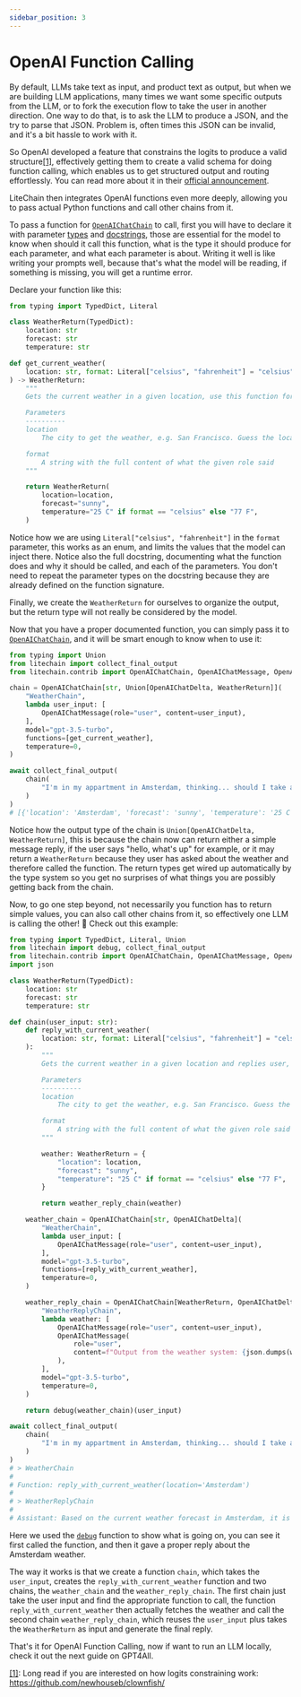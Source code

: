 ```yaml
---
sidebar_position: 3
---
```


# OpenAI Function Calling

By default, LLMs take text as input, and product text as output, but when we are building LLM applications, many times we want some specific outputs from the LLM, or to fork the execution flow to take the user in another direction. One way to do that, is to ask the LLM to produce a JSON, and the try to parse that JSON. Problem is, often times this JSON can be invalid, and it's a bit hassle to work with it.

So OpenAI developed a feature that constrains the logits to produce a valid structure[[1]](https://github.com/newhouseb/clownfish/), effectively getting them to create a valid schema for doing function calling, which enables us to get structured output and routing effortlessly. You can read more about it in their [official announcement](https://openai.com/blog/function-calling-and-other-api-updates).

LiteChain then integrates OpenAI functions even more deeply, allowing you to pass actual Python functions and call other chains from it.

To pass a function for [`OpenAIChatChain`](pathname:///reference/litechain/contrib/index.html#litechain.contrib.OpenAIChatChain) to call, first you will have to declare it with parameter [types](https://docs.python.org/3/library/typing.html) and [docstrings](https://www.programiz.com/python-programming/docstrings), those are essential for the model to know when should it call this function, what is the type it should produce for each parameter, and what each parameter is about. Writing it well is like writing your prompts well, because that's what the model will be reading, if something is missing, you will get a runtime error.

Declare your function like this:

```python
from typing import TypedDict, Literal

class WeatherReturn(TypedDict):
    location: str
    forecast: str
    temperature: str

def get_current_weather(
    location: str, format: Literal["celsius", "fahrenheit"] = "celsius"
) -> WeatherReturn:
    """
    Gets the current weather in a given location, use this function for any questions related to the weather

    Parameters
    ----------
    location
        The city to get the weather, e.g. San Francisco. Guess the location from user messages

    format
        A string with the full content of what the given role said
    """

    return WeatherReturn(
        location=location,
        forecast="sunny",
        temperature="25 C" if format == "celsius" else "77 F",
    )
```

Notice how we are using `Literal["celsius", "fahrenheit"]` in the `format` parameter, this works as an enum, and limits the values that the model can inject there. Notice also the full docstring, documenting what the function does and why it should be called, and each of the parameters. You don't need to repeat the parameter types on the docstring because they are already defined on the function signature.

Finally, we create the `WeatherReturn` for ourselves to organize the output, but the return type will not really be considered by the model.

Now that you have a proper documented function, you can simply pass it to [`OpenAIChatChain`](pathname:///reference/litechain/contrib/index.html#litechain.contrib.OpenAIChatChain), and it will be smart enough to know when to use it:

```python
from typing import Union
from litechain import collect_final_output
from litechain.contrib import OpenAIChatChain, OpenAIChatMessage, OpenAIChatDelta

chain = OpenAIChatChain[str, Union[OpenAIChatDelta, WeatherReturn]](
    "WeatherChain",
    lambda user_input: [
        OpenAIChatMessage(role="user", content=user_input),
    ],
    model="gpt-3.5-turbo",
    functions=[get_current_weather],
    temperature=0,
)

await collect_final_output(
    chain(
        "I'm in my appartment in Amsterdam, thinking... should I take an umbrella for my pet chicken?"
    )
)
# [{'location': 'Amsterdam', 'forecast': 'sunny', 'temperature': '25 C'}]
```

Notice how the output type of the chain is `Union[OpenAIChatDelta, WeatherReturn]`, this is because the chain now can return either a simple message reply, if the user says "hello, what's up" for example, or it may return a `WeatherReturn` because they user has asked about the weather and therefore called the function. The return types get wired up automatically by the type system so you get no surprises of what things you are possibly getting back from the chain.

Now, to go one step beyond, not necessarily you function has to return simple values, you can also call other chains from it, so effectively one LLM is calling the other! 🤯 Check out this example:

```python
from typing import TypedDict, Literal, Union
from litechain import debug, collect_final_output
from litechain.contrib import OpenAIChatChain, OpenAIChatMessage, OpenAIChatDelta
import json

class WeatherReturn(TypedDict):
    location: str
    forecast: str
    temperature: str

def chain(user_input: str):
    def reply_with_current_weather(
        location: str, format: Literal["celsius", "fahrenheit"] = "celsius"
    ):
        """
        Gets the current weather in a given location and replies user, use this function for any questions related to the weather"

        Parameters
        ----------
        location
            The city to get the weather, e.g. San Francisco. Guess the location from user messages

        format
            A string with the full content of what the given role said
        """

        weather: WeatherReturn = {
            "location": location,
            "forecast": "sunny",
            "temperature": "25 C" if format == "celsius" else "77 F",
        }

        return weather_reply_chain(weather)

    weather_chain = OpenAIChatChain[str, OpenAIChatDelta](
        "WeatherChain",
        lambda user_input: [
            OpenAIChatMessage(role="user", content=user_input),
        ],
        model="gpt-3.5-turbo",
        functions=[reply_with_current_weather],
        temperature=0,
    )

    weather_reply_chain = OpenAIChatChain[WeatherReturn, OpenAIChatDelta](
        "WeatherReplyChain",
        lambda weather: [
            OpenAIChatMessage(role="user", content=user_input),
            OpenAIChatMessage(
                role="user",
                content=f"Output from the weather system: {json.dumps(weather)}",
            ),
        ],
        model="gpt-3.5-turbo",
        temperature=0,
    )

    return debug(weather_chain)(user_input)

await collect_final_output(
    chain(
        "I'm in my appartment in Amsterdam, thinking... should I take an umbrella for my pet chicken?"
    )
)
# > WeatherChain
#
# Function: reply_with_current_weather(location='Amsterdam')
#
# > WeatherReplyChain
#
# Assistant: Based on the current weather forecast in Amsterdam, it is sunny with a temperature of 25°C. Since it is not raining, you do not need to take an umbrella for your pet chicken. Enjoy the sunny weather!
```

Here we used the [`debug`](pathname:///reference/litechain/utils/chain.html#litechain.utils.chain.debug) function to show what is going on, you can see it first called the function, and then it gave a proper reply about the Amsterdam weather.

The way it works is that we create a function `chain`, which takes the `user_input`, creates the `reply_with_current_weather` function and two chains, the `weather_chain` and the `weather_reply_chain`. The first chain just take the user input and find the appropriate function to call, the function `reply_with_current_weather` then actually fetches the weather and call the second chain `weather_reply_chain`, which reuses the `user_input` plus takes the `WeatherReturn` as input and generate the final reply.

That's it for OpenAI Function Calling, now if want to run an LLM locally, check it out the next guide on GPT4All.

[[1]](https://github.com/newhouseb/clownfish/): Long read if you are interested on how logits constraining work: https://github.com/newhouseb/clownfish/
